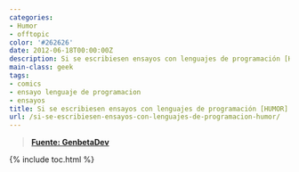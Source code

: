 ```yaml
---
categories:
- Humor
- offtopic
color: '#262626'
date: 2012-06-18T00:00:00Z
description: Si se escribiesen ensayos con lenguajes de programación [HUMOR]
main-class: geek
tags:
- comics
- ensayo lenguaje de programacion
- ensayos
title: Si se escribiesen ensayos con lenguajes de programación [HUMOR]
url: /si-se-escribiesen-ensayos-con-lenguajes-de-programacion-humor/
---
```


<figure>
<amp-img on="tap:lightbox1" role="button" tabindex="0" layout="responsive" src="/assets/img/2012/06/AvpFizXCAAA3RXp1.jpg" alt="" title="AvpFizXCAAA3RXp" width="650px" height="1673px" />
</figure>

> **<a href="http://www.genbetadev.com/lenguajes-y-plataformas/si-escribiesemos-ensayos-con-lenguajes-de-programacion" target="_blank">Fuente: GenbetaDev</a>**

{% include toc.html %}
